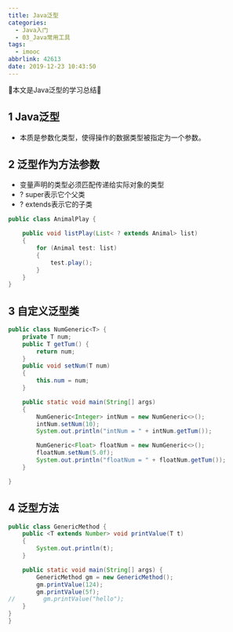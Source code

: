 ```yaml
---
title: Java泛型
categories:
  - Java入门
  - 03_Java常用工具
tags:
  - imooc
abbrlink: 42613
date: 2019-12-23 10:43:50
---
```


:star2:本文是Java泛型的学习总结:star2:

<!-- more -->

## 1 Java泛型

- 本质是参数化类型，使得操作的数据类型被指定为一个参数。

## 2 泛型作为方法参数

- 变量声明的类型必须匹配传递给实际对象的类型
- ? super表示它个父类
- ? extends表示它的子类

```java
public class AnimalPlay {

    public void listPlay(List< ? extends Animal> list)
    {
        for (Animal test: list)
        {
            test.play();
        }
    }
}
```

## 3 自定义泛型类

```java
public class NumGeneric<T> {
    private T num;
    public T getTum() {
        return num;
    }
    public void setNum(T num)
    {
        this.num = num;
    }

    public static void main(String[] args)
    {
        NumGeneric<Integer> intNum = new NumGeneric<>();
        intNum.setNum(10);
        System.out.println("intNum = " + intNum.getTum());

        NumGeneric<Float> floatNum = new NumGeneric<>();
        floatNum.setNum(5.0f);
        System.out.println("floatNum = " + floatNum.getTum());
    }

}
```

## 4 泛型方法

```java
public class GenericMethod {
    public <T extends Number> void printValue(T t)
    {
        System.out.println(t);
    }

    public static void main(String[] args) {
        GenericMethod gm = new GenericMethod();
        gm.printValue(124);
        gm.printValue(5f);
//        gm.printValue("hello");
    }
}
}
